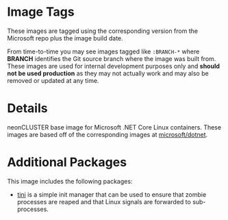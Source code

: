 # Image Tags

These images are tagged using the corresponding version from the Microsoft repo plus the image build date.

From time-to-time you may see images tagged like `:BRANCH-*` where **BRANCH** identifies the Git source branch where the image was built from.  These images are used for internal development purposes only and **should not be used production** as they may not actually work and may also be removed or updated at any time.

# Details

neonCLUSTER base image for Microsoft .NET Core Linux containers.  These images are based off of the corresponding images at [microsoft/dotnet](https://hub.docker.com/r/microsoft/dotnet/).

# Additional Packages

This image includes the following packages:

* [tini](https://github.com/krallin/tini) is a simple init manager that can be used to ensure that zombie processes are reaped and that Linux signals are forwarded to sub-processes.
